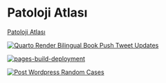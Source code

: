 # Patoloji Atlası

[Patoloji Atlası](https://www.patolojiatlasi.com/)

[![Quarto Render Bilingual Book Push Tweet Updates](https://github.com/patolojiatlasi/patolojiatlasi.github.io/actions/workflows/Quarto-Render-Bilingual-Book-Push-Tweet-Updates.yml/badge.svg)](https://github.com/patolojiatlasi/patolojiatlasi.github.io/actions/workflows/Quarto-Render-Bilingual-Book-Push-Tweet-Updates.yml)


[![pages-build-deployment](https://github.com/patolojiatlasi/patolojiatlasi.github.io/actions/workflows/pages/pages-build-deployment/badge.svg)](https://github.com/patolojiatlasi/patolojiatlasi.github.io/actions/workflows/pages/pages-build-deployment)


[![Post Wordpress Random Cases](https://github.com/patolojiatlasi/patolojiatlasi.github.io/actions/workflows/post-wordpress-random-cases.yml/badge.svg)](https://github.com/patolojiatlasi/patolojiatlasi.github.io/actions/workflows/post-wordpress-random-cases.yml)

